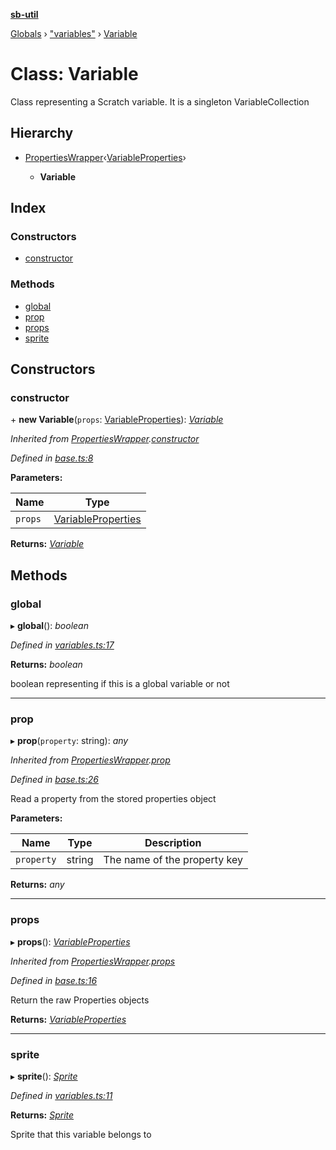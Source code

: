 **[sb-util](../README.md)**

[Globals](../globals.md) › ["variables"](../modules/_variables_.md) › [Variable](_variables_.variable.md)

# Class: Variable

Class representing a Scratch variable. It is a singleton VariableCollection

## Hierarchy

* [PropertiesWrapper](_base_.propertieswrapper.md)‹[VariableProperties](../interfaces/_abstracts_.variableproperties.md)›

  * **Variable**

## Index

### Constructors

* [constructor](_variables_.variable.md#constructor)

### Methods

* [global](_variables_.variable.md#global)
* [prop](_variables_.variable.md#prop)
* [props](_variables_.variable.md#props)
* [sprite](_variables_.variable.md#sprite)

## Constructors

###  constructor

\+ **new Variable**(`props`: [VariableProperties](../interfaces/_abstracts_.variableproperties.md)): *[Variable](_variables_.variable.md)*

*Inherited from [PropertiesWrapper](_base_.propertieswrapper.md).[constructor](_base_.propertieswrapper.md#constructor)*

*Defined in [base.ts:8](https://github.com/bocoup/sb-util/blob/565edc9/src/base.ts#L8)*

**Parameters:**

Name | Type |
------ | ------ |
`props` | [VariableProperties](../interfaces/_abstracts_.variableproperties.md) |

**Returns:** *[Variable](_variables_.variable.md)*

## Methods

###  global

▸ **global**(): *boolean*

*Defined in [variables.ts:17](https://github.com/bocoup/sb-util/blob/565edc9/src/variables.ts#L17)*

**Returns:** *boolean*

boolean representing if this is a global variable or not

___

###  prop

▸ **prop**(`property`: string): *any*

*Inherited from [PropertiesWrapper](_base_.propertieswrapper.md).[prop](_base_.propertieswrapper.md#prop)*

*Defined in [base.ts:26](https://github.com/bocoup/sb-util/blob/565edc9/src/base.ts#L26)*

Read a property from the stored properties object

**Parameters:**

Name | Type | Description |
------ | ------ | ------ |
`property` | string | The name of the property key  |

**Returns:** *any*

___

###  props

▸ **props**(): *[VariableProperties](../interfaces/_abstracts_.variableproperties.md)*

*Inherited from [PropertiesWrapper](_base_.propertieswrapper.md).[props](_base_.propertieswrapper.md#props)*

*Defined in [base.ts:16](https://github.com/bocoup/sb-util/blob/565edc9/src/base.ts#L16)*

Return the raw Properties objects

**Returns:** *[VariableProperties](../interfaces/_abstracts_.variableproperties.md)*

___

###  sprite

▸ **sprite**(): *[Sprite](_sprites_.sprite.md)*

*Defined in [variables.ts:11](https://github.com/bocoup/sb-util/blob/565edc9/src/variables.ts#L11)*

**Returns:** *[Sprite](_sprites_.sprite.md)*

Sprite that this variable belongs to